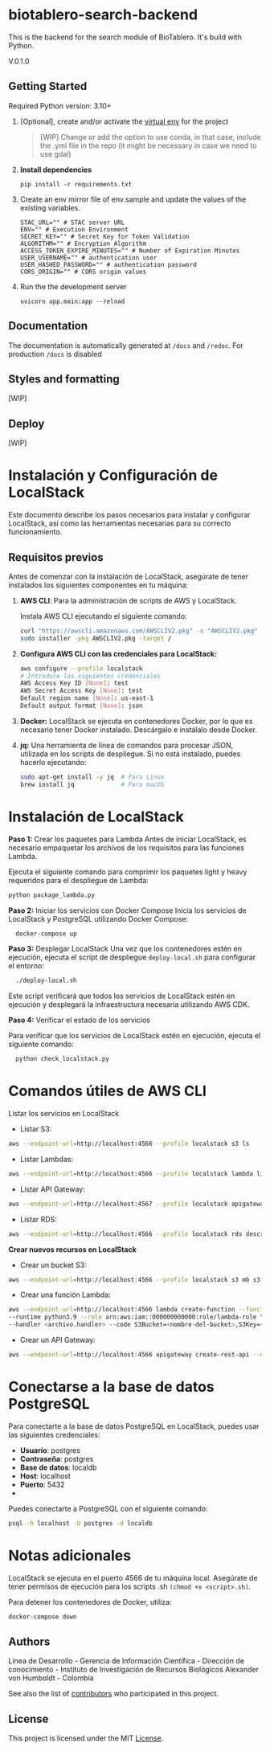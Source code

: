 # biotablero-search-backend

This is the backend for the search module of BioTablero. It's build with Python.

V.0.1.0

## Getting Started

Required Python version: 3.10+

1. [Optional], create and/or activate the [virtual env](https://docs.python.org/3/library/venv.html) for the project

   > [WIP] Change or add the option to use conda, in that case, include the .yml file in the repo (it might be necessary
   in case we need to use gdal)
1. __Install dependencies__

   `pip install -r requirements.txt`
1. Create an env mirror file of env.sample and update the values of the existing variables.

   ```
   STAC_URL="" # STAC server URL
   ENV="" # Execution Environment
   SECRET_KEY="" # Secret Key for Token Validation
   ALGORITHM="" # Encryption Algorithm
   ACCESS_TOKEN_EXPIRE_MINUTES="" # Number of Expiration Minutes
   USER_USERNAME="" # authentication user
   USER_HASHED_PASSWORD="" # authentication password
   CORS_ORIGIN="" # CORS origin values
   ```
1. Run the the development server

   `uvicorn app.main:app --reload`

## Documentation

The documentation is automatically generated at `/docs` and `/redoc`. For production `/docs` is disabled

## Styles and formatting

[WIP]

## Deploy

[WIP]

# Instalación y Configuración de LocalStack

Este documento describe los pasos necesarios para instalar y configurar LocalStack, así como las herramientas necesarias para su correcto funcionamiento.

## Requisitos previos

Antes de comenzar con la instalación de LocalStack, asegúrate de tener instalados los siguientes componentes en tu máquina:

1. **AWS CLI**: Para la administración de scripts de AWS y LocalStack.
   
   Instala AWS CLI ejecutando el siguiente comando:
   ```bash
   curl "https://awscli.amazonaws.com/AWSCLIV2.pkg" -o "AWSCLIV2.pkg"
   sudo installer -pkg AWSCLIV2.pkg -target /
    ```
   
2. **Configura AWS CLI con las credenciales para LocalStack:**

   ```bash
   aws configure --profile localstack
   # Introduce las siguientes credenciales
   AWS Access Key ID [None]: test
   AWS Secret Access Key [None]: test
   Default region name [None]: us-east-1
   Default output format [None]: json
   ```
   
3. **Docker:** LocalStack se ejecuta en contenedores Docker, por lo que es necesario tener Docker instalado. Descárgalo e instálalo desde Docker.

4. **jq:** Una herramienta de línea de comandos para procesar JSON, utilizada en los scripts de despliegue. Si no está instalado, puedes hacerlo ejecutando:

    ```bash
    sudo apt-get install -y jq  # Para Linux
    brew install jq             # Para macOS
    ```
   
# Instalación de LocalStack

**Paso 1:** Crear los paquetes para Lambda
Antes de iniciar LocalStack, es necesario empaquetar los archivos de los requisitos para las funciones Lambda.

Ejecuta el siguiente comando para comprimir los paquetes light y heavy requeridos para el despliegue de Lambda:

   ```bash
   python package_lambda.py
   ```

**Paso 2:** Iniciar los servicios con Docker Compose
Inicia los servicios de LocalStack y PostgreSQL utilizando Docker Compose:

```bash
  docker-compose up
```

**Paso 3:** Desplegar LocalStack
Una vez que los contenedores estén en ejecución, ejecuta el script de despliegue `deploy-local.sh` para configurar el entorno:

```bash
  ./deploy-local.sh
```

Este script verificará que todos los servicios de LocalStack estén en ejecución y desplegará la infraestructura necesaria utilizando AWS CDK.

**Paso 4:** Verificar el estado de los servicios

Para verificar que los servicios de LocalStack estén en ejecución, ejecuta el siguiente comando:

```bash
  python check_localstack.py
```

# Comandos útiles de AWS CLI

Listar los servicios en LocalStack

* Listar S3:

```bash
aws --endpoint-url=http://localhost:4566 --profile localstack s3 ls
```

* Listar Lambdas:

```bash
aws --endpoint-url=http://localhost:4566 --profile localstack lambda list-functions
```
* Listar API Gateway:

```bash
aws --endpoint-url=http://localhost:4567 --profile localstack apigateway get-rest-apis
```

* Listar RDS:

```bash
aws --endpoint-url=http://localhost:4566 --profile localstack rds describe-db-instances
```

**Crear nuevos recursos en LocalStack**

* Crear un bucket S3:

```bash
aws --endpoint-url=http://localhost:4566 --profile localstack s3 mb s3://my-bucket
```

* Crear una función Lambda:

```bash
aws --endpoint-url=http://localhost:4566 lambda create-function --function-name <nombre-de-funcion> \
--runtime python3.9 --role arn:aws:iam::000000000000:role/lambda-role \
--handler <archivo.handler> --code S3Bucket=<nombre-del-bucket>,S3Key=<archivo.zip>
```

* Crear un API Gateway:

```bash
aws --endpoint-url=http://localhost:4566 apigateway create-rest-api --name "<nombre-api>"
```

# **Conectarse a la base de datos PostgreSQL**

Para conectarte a la base de datos PostgreSQL en LocalStack, puedes usar las siguientes credenciales:

* **Usuario**: postgres
* **Contraseña**: postgres
* **Base de datos**: localdb
* **Host**: localhost
* **Puerto**: 5432
* 
Puedes conectarte a PostgreSQL con el siguiente comando:

```bash
psql -h localhost -U postgres -d localdb
```

# Notas adicionales
LocalStack se ejecuta en el puerto 4566 de tu máquina local.
Asegúrate de tener permisos de ejecución para los scripts .sh `(chmod +x <script>.sh)`.

Para detener los contenedores de Docker, utiliza:

```bash
docker-compose down
```






## Authors

Línea de Desarrollo - Gerencia de Información Científica - Dirección de conocimiento - Instituto de Investigación de
Recursos Biológicos Alexander von Humboldt - Colombia

See also the list of [contributors](https://github.com/PEM-Humboldt/biotablero-search-backend/graphs/contributors) who
participated in this project.

## License

This project is licensed under the MIT [License](LICENSE).
